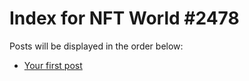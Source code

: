 # Index for NFT World #2478
Posts will be displayed in the order below:

- [Your first post](./001-first.md)

